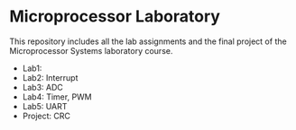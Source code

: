 # Microprocessor Laboratory
This repository includes all the lab assignments and the final project of the Microprocessor Systems laboratory course.

- Lab1: 
- Lab2: Interrupt
- Lab3: ADC
- Lab4: Timer, PWM
- Lab5: UART
- Project: CRC